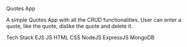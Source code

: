 Quotes App

A simple Quotes App with all the CRUD functionalities. User can enter a quote, like the quote, dislike the quote and delete it. 

Tech Stack 
EJS
JS
HTML
CSS
NodeJS
ExpressJS
MongoDB